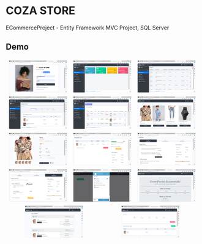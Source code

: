 # COZA STORE

ECommerceProject - Entity Framework MVC Project, SQL Server

## Demo

<div style="display: flex; justify-content: space-around; flex-wrap: wrap;">
    <img src="https://github.com/pranayborode/ECommerceProject/blob/master/wwwroot/images/gitimages/img1.png?raw=true" style="width: 30%; margin: 5px;">
    <img src="https://github.com/pranayborode/ECommerceProject/blob/master/wwwroot/images/gitimages/img2.png?raw=true" style="width: 30%; margin: 5px;">
    <img src="https://github.com/pranayborode/ECommerceProject/blob/master/wwwroot/images/gitimages/img3.png?raw=true" style="width: 30%; margin: 5px;">
    <img src="https://github.com/pranayborode/ECommerceProject/blob/master/wwwroot/images/gitimages/img4.png?raw=true" style="width: 30%; margin: 5px;">
   <img src="https://github.com/pranayborode/ECommerceProject/blob/master/wwwroot/images/gitimages/img5.png?raw=true" style="width: 30%; margin: 5px;">
     <img src="https://github.com/pranayborode/ECommerceProject/blob/master/wwwroot/images/gitimages/img6.png?raw=true" style="width: 30%; margin: 5px;">
     <img src="https://github.com/pranayborode/ECommerceProject/blob/master/wwwroot/images/gitimages/img7.png?raw=true" style="width: 30%; margin: 5px;">
      <img src="https://github.com/pranayborode/ECommerceProject/blob/master/wwwroot/images/gitimages/img8.png?raw=true" style="width: 30%; margin: 5px;">
    <img src="https://github.com/pranayborode/ECommerceProject/blob/master/wwwroot/images/gitimages/img9.png?raw=true" style="width: 30%; margin: 5px;">
    <img src="https://github.com/pranayborode/ECommerceProject/blob/master/wwwroot/images/gitimages/img10.png?raw=true" style="width: 30%; margin: 5px;">
    <img src="https://github.com/pranayborode/ECommerceProject/blob/master/wwwroot/images/gitimages/img11.png?raw=true" style="width: 30%; margin: 5px;">
   <img src="https://github.com/pranayborode/ECommerceProject/blob/master/wwwroot/images/gitimages/img12.png?raw=true" style="width: 30%; margin: 5px;">
     <img src="https://github.com/pranayborode/ECommerceProject/blob/master/wwwroot/images/gitimages/img13.png?raw=true" style="width: 30%; margin: 5px;">
     <img src="https://github.com/pranayborode/ECommerceProject/blob/master/wwwroot/images/gitimages/img14.png?raw=true" style="width: 30%; margin: 5px;">
  
</div>
